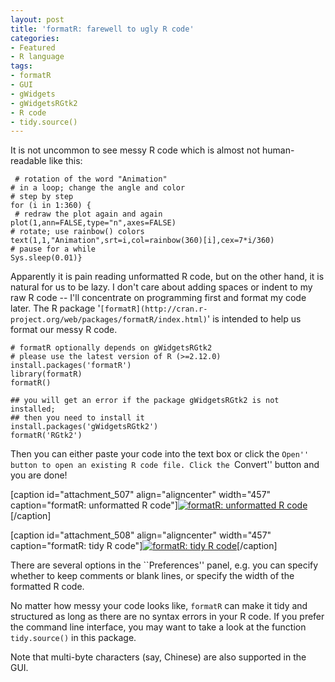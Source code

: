 ```yaml
---
layout: post
title: 'formatR: farewell to ugly R code'
categories:
- Featured
- R language
tags:
- formatR
- GUI
- gWidgets
- gWidgetsRGtk2
- R code
- tidy.source()
---
```


It is not uncommon to see messy R code which is almost not human-readable like this:

    
     # rotation of the word "Animation"
    # in a loop; change the angle and color
    # step by step
    for (i in 1:360) {
     # redraw the plot again and again
    plot(1,ann=FALSE,type="n",axes=FALSE)
    # rotate; use rainbow() colors
    text(1,1,"Animation",srt=i,col=rainbow(360)[i],cex=7*i/360)
    # pause for a while
    Sys.sleep(0.01)}
    


Apparently it is pain reading unformatted R code, but on the other hand, it is natural for us to be lazy. I don't care about adding spaces or indent to my raw R code -- I'll concentrate on programming first and format my code later. The R package '`[formatR](http://cran.r-project.org/web/packages/formatR/index.html)`' is intended to help us format our messy R code.

    
    # formatR optionally depends on gWidgetsRGtk2
    # please use the latest version of R (>=2.12.0)
    install.packages('formatR')
    library(formatR)
    formatR()
    
    ## you will get an error if the package gWidgetsRGtk2 is not installed;
    ## then you need to install it
    install.packages('gWidgetsRGtk2')
    formatR('RGtk2')
    


Then you can either paste your code into the text box or click the ``Open'' button to open an existing R code file. Click the ``Convert'' button and you are done!

[caption id="attachment_507" align="aligncenter" width="457" caption="formatR: unformatted R code"][![formatR: unformatted R code](http://yihui.name/en/wp-content/uploads/2010/04/formatR-screenshot1.png)](http://yihui.name/en/wp-content/uploads/2010/04/formatR-screenshot1.png)[/caption]

[caption id="attachment_508" align="aligncenter" width="457" caption="formatR: tidy R code"][![formatR: tidy R code](http://yihui.name/en/wp-content/uploads/2010/04/formatR-screenshot2.png)](http://yihui.name/en/wp-content/uploads/2010/04/formatR-screenshot2.png)[/caption]

There are several options in the ``Preferences'' panel, e.g. you can specify whether to keep comments or blank lines, or specify the width of the formatted R code.

No matter how messy your code looks like, `formatR` can make it tidy and structured as long as there are no syntax errors in your R code. If you prefer the command line interface, you may want to take a look at the function `tidy.source()` in this package.

Note that multi-byte characters (say, Chinese) are also supported in the GUI.
